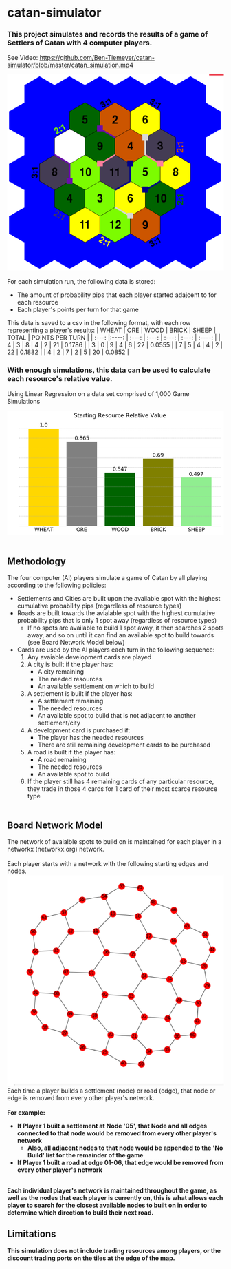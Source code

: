 # catan-simulator

### This project simulates and records the results of a game of Settlers of Catan with 4 computer players.
See Video: https://github.com/Ben-Tiemeyer/catan-simulator/blob/master/catan_simulation.mp4

![Board](https://github.com/Ben-Tiemeyer/catan-simulator/blob/master/Images/Board.PNG?raw=true)

For each simulation run, the following data is stored:
- The amount of probability pips that each player started adajcent to for each resource
- Each player's points per turn for that game
      
This data is saved to a csv in the following format, with each row representing a player's results:
| WHEAT      | ORE   | WOOD     | BRICK | SHEEP | TOTAL | POINTS PER TURN |
| :---:      |:----: |    :---: | :---: | :---: | :---: | :----:       |
| 4     | 3 | 8  | 4 | 2 | 21 | 0.1786 | 
| 3     | 0 | 9  | 4 | 6 | 22 | 0.0555 |
| 7     | 5 | 4  | 4 | 2 | 22 | 0.1882 | 
| 4     | 2 | 7  | 2 | 5 | 20 | 0.0852 |
      
      
### With enough simulations, this data can be used to calculate each resource's relative value.
Using Linear Regression on a data set comprised of 1,000 Game Simulations

![Resource Values](https://github.com/Ben-Tiemeyer/catan-simulator/blob/master/Images/Starting_Resource_Values.png?raw=true)<br/><br/>

## Methodology
The four computer (AI) players simulate a game of Catan by all playing according to the following policies:<br/>
- Settlements and Cities are built upon the available spot with the highest cumulative probability pips (regardless of resource types)<br/>
- Roads are built towards the avialable spot with the highest cumulative probability pips that is only 1 spot away (regardless of resource types)<br/>
    - If no spots are available to build 1 spot away, it then searches 2 spots away, and so on until it can find an available spot to build towards (see Board Network Model below)<br/>
- Cards are used by the AI players each turn in the following sequence:<br/>
    1) Any avaiable development cards are played<br/>
    2) A city is built if the player has: <br/>
        - A city remaining <br/>
        - The needed resources<br/>
        - An available settlement on which to build<br/>
    3) A settlement is built if the player has:<br/>
        - A settlement remaining<br/>
        - The needed resources<br/>
        - An available spot to build that is not adjacent to another settlement/city<br/>
    4) A development card is purchased if:
        - The player has the needed resources<br/>
        - There are still remaining development cards to be purchased<br/>
    5) A road is built if the player has: <br/>
        - A road remaining<br/>
        - The needed resources<br/>
        - An available spot to build<br/>
    6) If the player still has 4 remaining cards of any particular resource, they trade in those 4 cards for 1 card of their most scarce resource type<br/><br/>

## Board Network Model
The network of avaialble spots to build on is maintained for each player in a networkx (networkx.org) network.<br/><br/>
Each player starts with a network with the following starting edges and nodes.<br/>
![BoardNetwork](https://github.com/Ben-Tiemeyer/catan-simulator/blob/master/Images/board_network.png?raw=true)
<br/>
Each time a player builds a settlement (node) or road (edge), that node or edge is removed from every other player's network.<br/><br/>
<b>For example:<b/><br/>
- If Player 1 built a settlement at Node '05', that Node and all edges connected to that node would be removed from every other player's network<br/>
    - Also, all adjacent nodes to that node would be appended to the 'No Build' list for the remainder of the game
- If Player 1 built a road at edge 01-06, that edge would be removed from every other player's network<br/><br/>
      
Each individual player's network is maintained throughout the game, as well as the nodes that each player is currently on, this is what allows each player to search for the closest available nodes to built on in order to determine which direction to build their next road.<br/> 

## Limitations
This simulation does not include trading resources among players, or the discount trading ports on the tiles at the edge of the map.<br/>
